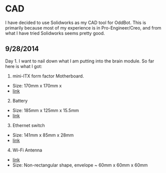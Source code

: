 CAD
===========
I have decided to use Solidworks as my CAD tool for OddBot. This is primarily because most of my experience is in Pro-Engineer/Creo, and from what I have tried Solidworks seems pretty good.


9/28/2014
---------
Day 1. I want to nail down what I am putting into the brain module. So far here is what I got:

1. mini-ITX form factor Motherboard.

- Size: 170mm x 170mm x 
- [link](http://www.newegg.com/Product/Product.aspx?Item=N82E16813157451&cm_re=h81_mini-itx-_-13-157-451-_-Product)
2. Battery
- Size: 185mm x 125mm x 15.5mm
- [link](http://www.ianker.com/product/79AN20L-SA)
3. Ethernet switch
- Size: 141mm x 85mm x 28mm
- [link](http://www.newegg.com/Product/Product.aspx?Item=N82E16833127493&cm_re=dgs-1100-_-33-127-493-_-Product)
4. Wi-Fi Antenna
- [link](http://www.amazon.com/dp/B00JDVRCI0/ref=wl_it_dp_o_pC_nS_ttl?_encoding=UTF8&colid=14IDINRQB83M&coliid=IOIN4MEM3Q350)
- Size: Non-rectangular shape, envelope ~ 60mm x 60mm x 60mm
